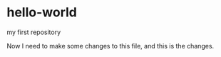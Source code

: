 # hello-world
my first repository

Now I need to make some changes to this file, and this is the changes.
